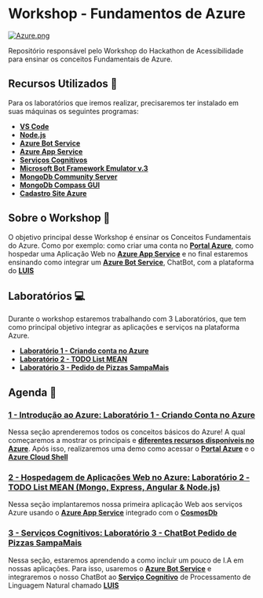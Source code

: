 # Workshop - Fundamentos de Azure

[![Azure.png](https://i.postimg.cc/905vxqhG/Azure.png)](https://postimg.cc/ZBH7nn0R)

Repositório responsável pelo Workshop do Hackathon de Acessibilidade para ensinar os conceitos Fundamentais de Azure.

## Recursos Utilizados 🚀

Para os laboratórios que iremos realizar, precisaremos ter instalado em suas máquinas os seguintes programas:

- **[VS Code](http://bit.ly/2IhTeUb)**
- **[Node.js](https://nodejs.org/en/)**
- **[Azure Bot Service](https://aka.ms/AA4qm7p)**
- **[Azure App Service](https://aka.ms/AA4qm7c)**
- **[Serviços Cognitivos](https://aka.ms/AA4qm7k)**
- **[Microsoft Bot Framework Emulator v.3](http://bit.ly/2G578HB)**
- **[MongoDb Community Server](https://www.mongodb.com/download-center/community)**
- **[MongoDb Compass GUI](https://www.mongodb.com/download-center/compass)**
- **[Cadastro Site Azure](http://bit.ly/2I7Kj8u)**

## Sobre o Workshop 📌

O objetivo principal desse Workshop é ensinar os Conceitos Fundamentais do Azure. Como por exemplo: como criar uma conta no **[Portal Azure](https://aka.ms/AA4qm7a)**, como hospedar uma Aplicação Web no **[Azure App Service](https://aka.ms/AA4qm7c)** e no final estaremos ensinando como integrar um **[Azure Bot Service](https://aka.ms/AA4qm7p)**, ChatBot, com a plataforma do **[LUIS](https://aka.ms/AA4pzn2)**


## Laboratórios 💻

Durante o workshop estaremos trabalhando com 3 Laboratórios, que tem como principal objetivo integrar as aplicações e serviços na plataforma Azure.

- **[Laboratório 1 - Criando conta no Azure](./lab-1/workshop-1)**
- **[Laboratório 2 - TODO List MEAN](./lab-2/workshop-2)**
- **[Laboratório 3 - Pedido de Pizzas SampaMais](./lab-3/workshop-3)**

## Agenda 📓

### [1 - Introdução ao Azure: Laboratório 1 - Criando Conta no Azure](lab-1/01-introducao-azure.md)

Nessa seção aprenderemos todos os conceitos básicos do Azure! A qual começaremos a mostrar os principais e **[diferentes recursos disponíveis no Azure](https://aka.ms/AA4q78c)**. Após isso, realizaremos uma demo como acessar o **[Portal Azure](https://aka.ms/AA4qm7a)** e o **[Azure Cloud Shell](https://aka.ms/AA4qm8j)**

### [2 - Hospedagem de Aplicações Web no Azure: Laboratório 2 - TODO List MEAN (Mongo, Express, Angular & Node.js)](lab-02/02-hospedagem-webapp-azure.md)

Nessa seção implantaremos nossa primeira aplicação Web aos serviços Azure usando o **[Azure App Service](https://aka.ms/AA4qm7c)** integrado com o **[CosmosDb](https://aka.ms/AA4qm7e)**

### [3 - Serviços Cognitivos: Laboratório 3 - ChatBot Pedido de Pizzas SampaMais](lab-3/03-servicos-cognitivos-azure.md)

Nessa seção, estaremos aprendendo a como incluir um pouco de I.A em nossas aplicações. Para isso, usaremos o **[Azure Bot Service](https://aka.ms/AA4qm7p)** e integraremos o nosso ChatBot ao **[Serviço Cognitivo](https://aka.ms/AA4qm7k)** de Processamento de Linguagem Natural chamado **[LUIS](https://aka.ms/AA4qm7q)**
